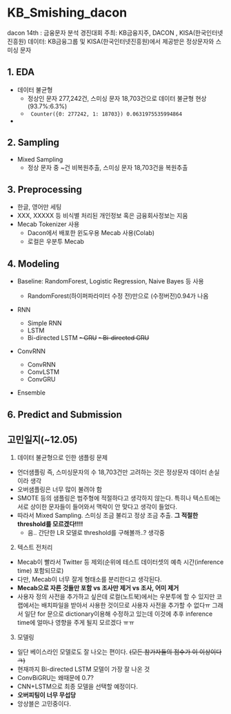 # KB_Smishing_dacon
dacon 14th : 금융문자 분석 경진대회
주최: KB금융지주, DACON , KISA(한국인터넷진흥원)
데이터: KB금융그룹 및 KISA(한국인터넷진흥원)에서 제공받은 정상문자와 스미싱 문자

## 1. EDA
- 데이터 불균형
  - 정상인 문자 277,242건, 스미싱 문자 18,703건으로 데이터 불균형 현상(93.7%:6.3%)
  - <code> Counter({0: 277242, 1: 18703})
  0.0631975535994864 </code>
- 
## 2. Sampling
- Mixed Sampling
  - 정상 문자 중 ~건 비복원추출, 스미싱 문자 18,703건을 복원추출
  
## 3. Preprocessing
- 한글, 영어만 세팅
- XXX, XXXXX 등 비식별 처리된 개인정보 혹은 금융회사정보는 지움
- Mecab Tokenizer 사용
  - Dacon에서 배포한 윈도우용 Mecab 사용(Colab)
  - 로컬은 우분투 Mecab

## 4. Modeling
- Baseline: RandomForest, Logistic Regression, Naive Bayes 등 사용
  - RandomForest(하이퍼파라미터 수정 전)만으로 (수정버전)0.94가 나옴
- RNN
  - Simple RNN
  - LSTM
  - Bi-directed LSTM
  ~~- GRU~~
  ~~- Bi-directed GRU~~
- ConvRNN
  - ConvRNN
  - ConvLSTM
  - ConvGRU
  
  
- Ensemble
 

## 6. Predict and Submission


## 고민일지(~12.05)
1. 데이터 불균형으로 인한 샘플링 문제
  - 언더샘플링 즉, 스미싱문자의 수 18,703건만 고려하는 것은 정상문자 데이터 손실이라 생각
  - 오버샘플링은 너무 많이 불려야 함
  - SMOTE 등의 샘플링은 범주형에 적절하다고 생각하지 않는다. 특히나 텍스트에는 서로 상이한 문자들이 들어와서 맥락이 안 맞다고 생각이 들었다.
  - 따라서 Mixed Sampling. 스미싱 조금 불리고 정상 조금 추출. __그 적절한 threshold를 모르겠다!!!!__
    - 음.. 간단한 LR 모델로 threshold를 구해볼까..? 생각중
    
2. 텍스트 전처리
  - Mecab이 빨라서 Twitter 등 제외(순위에 테스트 데이터셋의 예측 시간(inference time) 포함되므로)
  - 다만, Mecab이 너무 잘게 형태소를 분리한다고 생각된다.
  - __Mecab으로 자른 것들만 포함 vs 조사만 제거 vs 조사, 어미 제거__
  - 사용자 정의 사전을 추가하고 싶은데 로컬(노트북)에서는 우분투에 할 수 있지만 코랩에서는 배치파일을 받아서 사용한 것이므로 사용자 사전을 추가할 수 없다ㅠ 그래서 일단 for 문으로 dictionary이용해 수정하고 있는데 이것에 추후 inference time에 얼마나 영향을 주게 될지 모르겠다 ㅠㅠ
  
3. 모델링
  - 일단 베이스라인 모델로도 잘 나오는 편이다. ~~(모든 참가자들의 점수가 이 이상이다 ㅋ)~~
  - 현재까지 Bi-directed LSTM 모델이 가장 잘 나온 것
  - ConvBiGRU는 왜때문에 0.7?
  - CNN+LSTM으로 최종 모델을 선택할 예정이다.
  - __오버피팅이 너무 무섭당__
  - 앙상블은 고민중이다.
  
  
  
  
